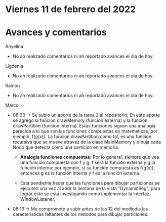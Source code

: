 # Viernes 11 de febrero del 2022

# Avances y comentarios

Anyelina
- No ah realizado comentarios ni ah reportado avances el dia de hoy.

Ligdenia
- No ah realizado comentarios ni ah reportado avances el dia de hoy.

Ramon
- No ah realizado comentarios ni ah reportado avances el dia de hoy.

Marco
- 06:00 -> Se subio un aporte de la tarea 2 al repositorio; En este aporte se agrego la funcion drawMemory (funcion externa) y la funcion drawPartition (funcion interna). Estas funciones siguen una analogia parecida a lo que son las funciones compuestas en matematicas, por ejemplo, f(g(x)). La funcion drawPartition como tal, es una funcion recursiva que se mueve atravez de la clase MainMemory y dibuja cada Nodo que detecta como una particion en memoria.

    - <b>Analogia funciones compuestas:</b> Por lo general, siempre que vea una función compuesta con f y g, f será la función externa y g la función interna: por ejemplo, si su función compuesta es f(g(x)), entonces g es la función interna y f es la función externa.

    - Esta pendiente hacer que las funciones para dibujar particiones se ejecuten una vez al abrir la ventana de la vista "DynamicSeg", para lograr esto se esta investigando como implementar la interfaz WindowListener.

- 06:13 -> Me comprometo a subir antes de las 12 del mediodia las caracteristicas faltantes de los metodos para dibujar particiones.
